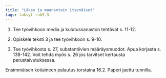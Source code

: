```yaml
---
title: "Läksy ja maanantain itsenäiset"
tags: läksyt rub5.3
---
```


1. Tee työvihkoon media ja kulutussanaston tehtävät s. 11-12.

2. Opiskele teksti 3 ja tee työvihkoon s. 9-10.

3. Tee työvihkosta s. 27, substantiivien määräysmuodot. Apua korjasta s. 138-142. Voit tehdä myös s. 26 jos tarvitset kertausta perustaivutuksessa.

Ensimmäisen kotiaineen palautus torstaina 16.2. Paperi jaettu tunnilla.